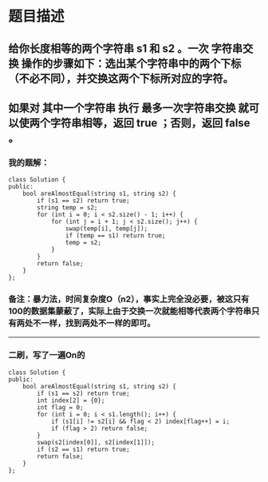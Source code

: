 # 题目描述
## 给你长度相等的两个字符串 s1 和 s2 。一次 字符串交换 操作的步骤如下：选出某个字符串中的两个下标（不必不同），并交换这两个下标所对应的字符。
## 如果对 其中一个字符串 执行 最多一次字符串交换 就可以使两个字符串相等，返回 true ；否则，返回 false 。
### 我的题解：
```
class Solution {
public:
    bool areAlmostEqual(string s1, string s2) {
        if (s1 == s2) return true;
        string temp = s2;
        for (int i = 0; i < s2.size() - 1; i++) {
            for (int j = i + 1; j < s2.size(); j++) {
                swap(temp[i], temp[j]);
                if (temp == s1) return true;
                temp = s2;
            }
        }
        return false;
    }
};
```
### **备注**：暴力法，时间复杂度O（n2），事实上完全没必要，被这只有100的数据集蒙蔽了，实际上由于交换一次就能相等代表两个字符串只有两处不一样，找到两处不一样的即可。
***
### 二刷，写了一遍On的
```
class Solution {
public:
    bool areAlmostEqual(string s1, string s2) {
        if (s1 == s2) return true;
        int index[2] = {0};
        int flag = 0;
        for (int i = 0; i < s1.length(); i++) {
            if (s1[i] != s2[i] && flag < 2) index[flag++] = i;
            if (flag > 2) return false;
        }
        swap(s2[index[0]], s2[index[1]]);
        if (s2 == s1) return true;
        return false;
    }
};
```